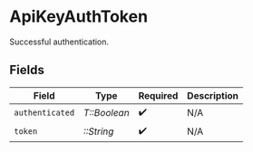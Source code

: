 # ApiKeyAuthToken

Successful authentication.


## Fields

| Field              | Type               | Required           | Description        |
| ------------------ | ------------------ | ------------------ | ------------------ |
| `authenticated`    | *T::Boolean*       | :heavy_check_mark: | N/A                |
| `token`            | *::String*         | :heavy_check_mark: | N/A                |